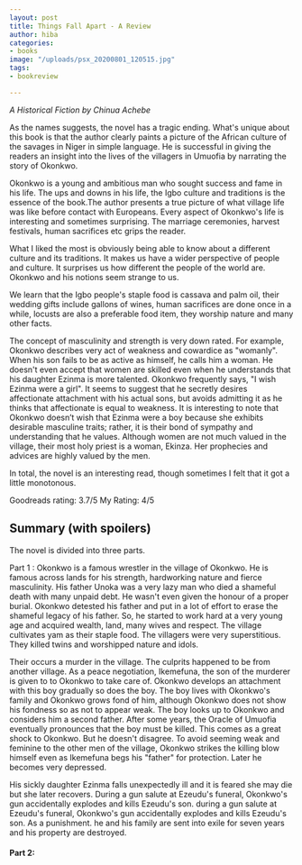 ```yaml
---
layout: post
title: Things Fall Apart - A Review
author: hiba
categories:
- books
image: "/uploads/psx_20200801_120515.jpg"
tags:
- bookreview

---
```

_A Historical Fiction by Chinua Achebe_

As the names suggests, the novel has a tragic ending. What's unique about this book is that the author clearly paints a picture of the African culture of the savages in Niger in simple language. He is successful in giving the readers an insight into the lives of the villagers in Umuofia by narrating the story of Okonkwo.

Okonkwo is a young and ambitious man who sought success and fame in his life. The ups and downs in his life, the Igbo culture and traditions is the essence of the book.The author presents a true picture of what village life was like before contact with Europeans. Every aspect of Okonkwo's life is interesting and sometimes surprising. The marriage ceremonies, harvest festivals, human sacrifices etc grips the reader.

What I liked the most is obviously being able to know about a different culture and its traditions. It makes us have a wider perspective of people and culture. It surprises us how different the people of the world are. Okonkwo and his notions seem strange to us.

We learn that the Igbo people's staple food is cassava and palm oil, their wedding gifts include gallons of wines, human sacrifices are done once in a while, locusts are also a preferable food item, they worship nature and many other facts.

The concept of masculinity and strength is very down rated. For example, Okonkwo describes very act of weakness and cowardice as "womanly". When his son fails to be as active as himself, he calls him a woman. He doesn't even accept that women are skilled even when he understands that his daughter Ezinma is more talented. Okonkwo frequently says, "I wish Ezinma were a girl". It seems to suggest that he secretly desires affectionate attachment with his actual sons, but avoids admitting it as he thinks that affectionate is equal to weakness. It is interesting to note that Okonkwo doesn’t wish that Ezinma were a boy because she exhibits desirable masculine traits; rather, it is their bond of sympathy and understanding that he values. Although women are not much valued in the village, their most holy priest is  a woman, Ekinza. Her prophecies and advices are highly valued by the men.

In total, the novel is an interesting read, though sometimes I felt that it got a little monotonous.

Goodreads rating: 3.7/5                     My Rating: 4/5

## Summary (with spoilers)

The novel is divided into three parts.

Part 1 :                                                                                                                          Okonkwo is a famous wrestler in the village of Okonkwo. He is famous across lands for his strength, hardworking nature and fierce masculinity. His father Unoka was a very lazy man who died a shameful death with many unpaid debt. He wasn't even given the honour of a proper burial. Okonkwo detested his father and put in a lot of effort to erase the shameful legacy of his father. So, he started to work hard at a very young age and acquired wealth, land, many wives and respect. The village cultivates yam as their staple food. The villagers were very superstitious. They killed twins and worshipped nature and idols.

Their occurs a murder in the village. The culprits happened to be from another village. As a peace negotiation, Ikemefuna, the son of the murderer is given to to Okonkwo to take care of. Okonkwo develops an attachment with this boy gradually so does the boy. The boy lives with Okonkwo's family and Okonkwo grows fond of him, although Okonkwo does not show his fondness so as not to appear weak. The boy looks up to Okonkwo and considers him a second father. After some years,  the Oracle of Umuofia eventually pronounces that the boy must be killed. This comes as a great shock to Okonkwo. But he doesn't disagree. To avoid seeming weak and feminine to the other men of the village, Okonkwo strikes the killing blow himself even as Ikemefuna begs his "father" for protection. Later he becomes very depressed.

 His sickly daughter Ezinma falls unexpectedly ill and it is feared she may die but she later recovers. During a gun salute at Ezeudu's funeral, Okonkwo's gun accidentally explodes and kills Ezeudu's son. during a gun salute at Ezeudu's funeral, Okonkwo's gun accidentally explodes and kills Ezeudu's son. As a punishment. he and his family are sent into exile for seven years and his property are destroyed.

#### Part 2: